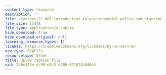 ```yaml
---
content_type: resource
description: ''
file: /courses/11-601-introduction-to-environmental-policy-and-planning-fall-2016/2b6e144edc90e8c5e60b87f023dddde5_U_sZrNjbj1I.srt
file_size: 11448
file_type: application/x-subrip
hide_download: true
hide_download_original: null
learning_resource_types: []
license: https://creativecommons.org/licenses/by-nc-sa/4.0/
ocw_type: OCWFile
resourcetype: Other
title: 3play caption file
uid: 2b6e144e-dc90-e8c5-e60b-87f023dddde5
---
```

